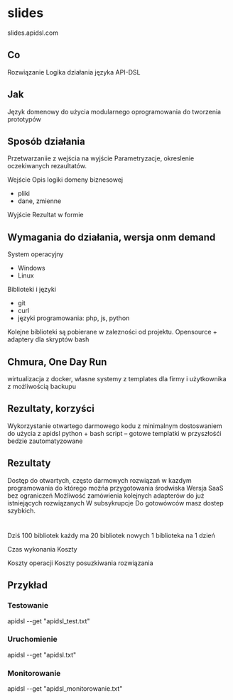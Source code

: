 # slides
slides.apidsl.com



## Co 
Rozwiązanie 
Logika działania języka API-DSL

## Jak

Język domenowy do użycia modularnego oprogramowania do tworzenia prototypów



## Sposób działania

Przetwarzaniie z wejścia na wyjście
Parametryzacje, okreslenie oczekiwanych rezaultatów.


Wejście
Opis logiki domeny biznesowej
+ pliki
+ dane, zmienne


Wyjście
Rezultat w formie


##  Wymagania do działania, wersja onm demand
   System operacyjny
+ Windows
+ Linux

Biblioteki i języki
+ git
+ curl
+ języki programowania: php, js, python


Kolejne biblioteki są pobierane w zalezności od projektu.
Opensource + adaptery dla skryptów bash


## Chmura, One Day Run
   wirtualizacja z docker, własne systemy z templates dla firmy i użytkownika z możliwością  backupu



## Rezultaty, korzyści
   Wykorzystanie otwartego darmowego kodu z minimalnym dostoswaniem do użycia z apidsl
   python +  bash script – gotowe templatki w przyszłośći bedzie zautomatyzowane


## Rezultaty

Dostęp do otwartych, często darmowych rozwiązań w kazdym programowania do którego możńa przygotowania środwiska
Wersja SaaS bez ograniczeń
Możliwość zamówienia kolejnych adapterów do już istniejących rozwiązanych
W subsykrupcje
Do gotowówców masz dostep szybkich.

#

Dziś 100 bibliotek
każdy ma 20 bibliotek nowych
1 biblioteka na 1 dzień



Czas wykonania
Koszty

Koszty operacji
Koszty posuzkiwania rozwiązania




## Przykład  

### Testowanie
   apidsl --get "apidsl_test.txt"

### Uruchomienie
   apidsl --get "apidsl.txt"

### Monitorowanie
   apidsl --get "apidsl_monitorowanie.txt"


